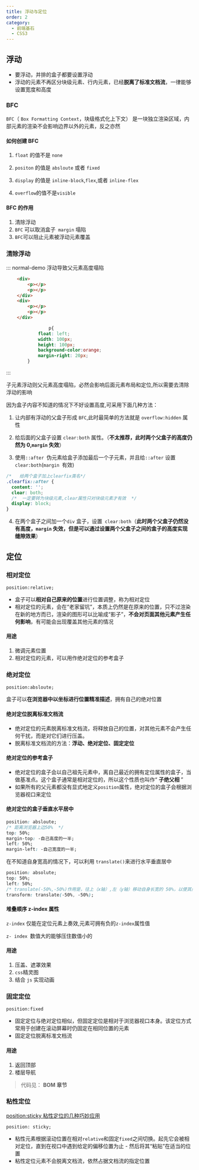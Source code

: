 ```yaml
---
title: 浮动与定位
order: 2
category:
  - 前端基石
  - CSS3
---
```


## 浮动


- 要浮动，并排的盒子都要设置浮动
- 浮动的元素不再区分块级元素、行内元素，已经**脱离了标准文档流**，一律能够设置宽度和高度

### BFC 

`BFC`（ `Box Formatting Context`，块级格式化上下文） 是一块独立渲染区域，内部元素的渲染不会影响边界以外的元素，反之亦然

####  如何创建 BFC

1. `float` 的值不是 `none`

2. `positon` 的值是 `absloute` 或者 `fixed`

3. `display` 的值是 `inline-block`,`flex`,或者 `inline-flex`

4. `overflow`的值不是`visible`

#### BFC 的作用

1. 清除浮动
2. `BFC` 可以取消盒子` margin` 塌陷
3. `BFC`可以阻止元素被浮动元素覆盖

### 清除浮动

::: normal-demo 浮动导致父元素高度塌陷

```html
    <div>
        <p></p>
        <p></p>
    </div>
    <div>
        <p></p>
        <p></p>
    </div>
```

```css
				p{
            float: left;
            width: 100px;
            height: 100px;
            background-color:orange;
            margin-right: 20px;
        }
```

:::

子元素浮动则父元素高度塌陷，必然会影响后面元素布局和定位,所以需要去清除浮动的影响

因为盒子内容不知道的情况下不好设置高度,可采用下面几种方法：

1. 让内部有浮动的父盒子形成 `BFC`,此时最简单的方法就是 `overflow:hidden` 属性

2. 给后面的父盒子设置 `clear:both` 属性。（**不太推荐，此时两个父盒子的高度仍然为 0,`margin` 失效**）

3. 使用`::after `伪元素给盒子添加最后一个子元素，并且给`::after` 设置 `clear:both`(`margin `有效)

```css
/*   给两个盒子加上clearfix类名*/
.clearfix::after {
  content: '';
  clear: both;
  /*  一定要转为块级元素,clear属性只对块级元素才有效  */
  display: block;
}
```

4. 在两个盒子之间加一个`div` 盒子，设置` clear:both`（**此时两个父盒子仍然没有高度，`margin` 失效，但是可以通过设置两个父盒子之间的盒子的高度实现缝隙效果**）

## 定位

### 相对定位

`position:relative;`

- 盒子可以**相对自己原来的位置**进行位置调整，称为相对定位
- 相对定位的元素，会在“老家留坑”，本质上仍然是在原来的位置，只不过渲染在新的地方而已，渲染的图形可以比喻成“影子”，**不会对页面其他元素产生任何影响**，有可能会出现覆盖其他元素的情况

#### 用途

1. 微调元素位置
2. 相对定位的元素，可以用作绝对定位的参考盒子

### 绝对定位

`position:absloute;`

盒子可以**在浏览器中以坐标进行位置精准描述**，拥有自己的绝对位置

#### 绝对定位脱离标准文档流

- 绝对定位的元素脱离标准文档流，将释放自己的位置，对其他元素不会产生任何干扰，而是对它们进行压盖。
- 脱离标准文档流的方法：**浮动、绝对定位、固定定位**

#### 绝对定位的参考盒子

- 绝对定位的盒子会以自己祖先元素中，离自己最近的拥有定位属性的盒子，当做基准点。这个盒子通常是相对定位的，所以这个性质也叫作“ **子绝父相** ”
- 如果所有的父元素都没有显式地定义`position`属性，绝对定位的盒子会根据浏览器视口来定位

#### 绝对定位的盒子垂直水平居中

```css
position: absloute;
/* 距离浏览器上边50%  */
top: 50%;
margin-top: -自己高度的一半;
left: 50%;
margin-left: -自己宽度的一半;
```

在不知道自身宽高的情况下，可以利用 `translate()`来进行水平垂直居中

```css
position: absolute;
top: 50%;
left: 50%;
/* translate(-50%,-50%)作用是，往上（x轴）,左（y轴）移动自身长宽的 50%，以使其居于中心位置。  */
transform: translate(-50%, -50%);
```

#### 堆叠顺序 z-index 属性

`z-index` 仅能在定位元素上奏效,元素可拥有负的`z-index`属性值

`z- index `数值大的能够压住数值小的

#### 用途

1. 压盖、遮罩效果
2. `css`精灵图
3. 结合 `js` 实现动画

### 固定定位

`position:fixed`

- 固定定位与绝对定位相似，但固定定位是相对于浏览器视口本身。该定位方式常用于创建在滚动屏幕时仍固定在相同位置的元素
- 固定定位脱离标准文档流

#### 用途

1. 返回顶部
2. 楼层导航

> 代码见： **BOM 章节**

### 粘性定位

[position:sticky 粘性定位的几种巧妙应用](https://juejin.cn/post/6953145161895378951)

`position: sticky;`

- 粘性元素根据滚动位置在相对`relative`和固定`fixed`之间切换。起先它会被相对定位，直到在视口中遇到给定的偏移位置为止 - 然后将其“粘贴”在适当的位置
- 粘性定位元素不会脱离文档流，依然占据文档流的指定位置

<CodePen
  link="https://codepen.io/zhangfanhang/pen/GRyOWyJ"
  :theme="$isDarkMode? 'dark': 'light'"
/>
